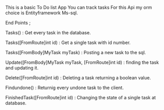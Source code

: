 

This is a basic To Do list App You can track tasks
For this Api my orm choice is Entityframework Ms-sql.

End Points ;

Tasks() : Get every task in the database.

Tasks([FromRoute]int id) : Get a single task with id number.

Tasks([FromBody]MyTask myTask) : Posting a new task to the sql.

Update([FromBody]MyTask myTask, [FromRoute]int id) : finding the task and updating it.

Delete([FromRoute]int id) : Deleting a task returning a boolean value.

Findundone() : Returnig every undone task to the client.

FinishedTask([FromRoute]int id) : Changing the state of a single task at database.
